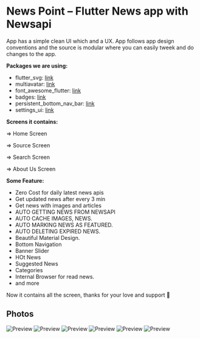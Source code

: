 # News Point – Flutter News app with Newsapi

App has a simple clean UI which and a UX. App follows app design conventions and the source is modular where you can easily tweek and do changes to the app.

**Packages we are using:**

- flutter_svg: [link](https://pub.dev/packages/flutter_svg)
- multiavatar: [link](https://pub.dev/packages/multiavatar)
- font_awesome_flutter: [link](https://pub.dev/packages/font_awesome_flutter)
- badges: [link](https://pub.dev/packages/badges)
- persistent_bottom_nav_bar: [link](https://pub.dev/packages/persistent_bottom_nav_bar)
- settings_ui: [link](https://pub.dev/packages/settings_ui)


**Screens it contains:**

=> Home Screen

=> Source Screen

=> Search Screen

=> About Us Screen

**Some Feature:**
- Zero Cost for daily latest news apis
- Get updated news after every 3 min
- Get news with images and articles
- AUTO GETTING NEWS FROM NEWSAPI
- AUTO CACHE IMAGES, NEWS.
- AUTO MARKING NEWS AS FEATURED.
- AUTO DELETING EXPIRED NEWS.
- Beautiful Material Design.
- Bottom Navigation
- Banner Slider
- HOt News
- Suggested News
- Categories
- Internal Browser for read news.
- and more

Now it contains all the screen, thanks for your love and support 🙏 

## Photos
![Preview](/Ui1.png)
![Preview](Ui2.png)
![Preview](Ui3.png)
![Preview](Ui4.png)
![Preview](Ui5.png)
![Preview](Ui6.png)

